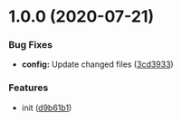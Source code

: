 # 1.0.0 (2020-07-21)


### Bug Fixes

* **config:** Update changed files ([3cd3933](https://github.com/dword-design/rollup-config-component/commit/3cd3933f08d5f87bb83bd7b249e6a48bd9425bb1))


### Features

* init ([d9b61b1](https://github.com/dword-design/rollup-config-component/commit/d9b61b15a90af65e87f07bcce2fb70436931cff5))
